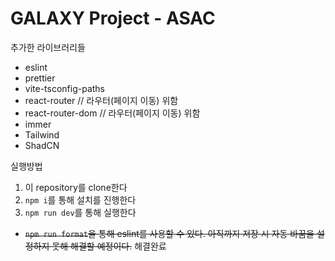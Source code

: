# GALAXY Project - ASAC

추가한 라이브러리들
- eslint
- prettier
- vite-tsconfig-paths
- react-router            // 라우터(페이지 이동) 위함
- react-router-dom        // 라우터(페이지 이동) 위함
- immer
- Tailwind
- ShadCN


실행방법
1. 이 repository를 clone한다
2. `npm i`를 통해 설치를 진행한다
3. `npm run dev`를 통해 실행한다

- ~~`npm run format`을 통해 eslint를 사용할 수 있다. 아직까지 저장 시 자동 바꿈을 설정하지 못해 해결할 예정이다.~~ 해결완료

  
